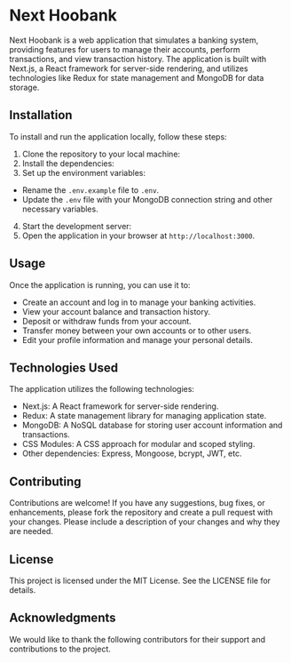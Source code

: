 # Next Hoobank

Next Hoobank is a web application that simulates a banking system, providing features for users to manage their accounts, perform transactions, and view transaction history. The application is built with Next.js, a React framework for server-side rendering, and utilizes technologies like Redux for state management and MongoDB for data storage.

## Installation

To install and run the application locally, follow these steps:

1. Clone the repository to your local machine:
2. Install the dependencies:
3. Set up the environment variables:
- Rename the `.env.example` file to `.env`.
- Update the `.env` file with your MongoDB connection string and other necessary variables.

4. Start the development server:
5. Open the application in your browser at `http://localhost:3000`.

## Usage

Once the application is running, you can use it to:

- Create an account and log in to manage your banking activities.
- View your account balance and transaction history.
- Deposit or withdraw funds from your account.
- Transfer money between your own accounts or to other users.
- Edit your profile information and manage your personal details.

## Technologies Used

The application utilizes the following technologies:

- Next.js: A React framework for server-side rendering.
- Redux: A state management library for managing application state.
- MongoDB: A NoSQL database for storing user account information and transactions.
- CSS Modules: A CSS approach for modular and scoped styling.
- Other dependencies: Express, Mongoose, bcrypt, JWT, etc.

## Contributing

Contributions are welcome! If you have any suggestions, bug fixes, or enhancements, please fork the repository and create a pull request with your changes. Please include a description of your changes and why they are needed.

## License

This project is licensed under the MIT License. See the LICENSE file for details.

## Acknowledgments

We would like to thank the following contributors for their support and contributions to the project.




